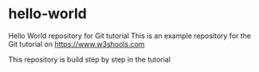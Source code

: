 # hello-world
Hello World repository for Git tutorial
This is an example repository for the Git tutorial on
https://www.w3shools.com

This repository is build step by step in the tutorial